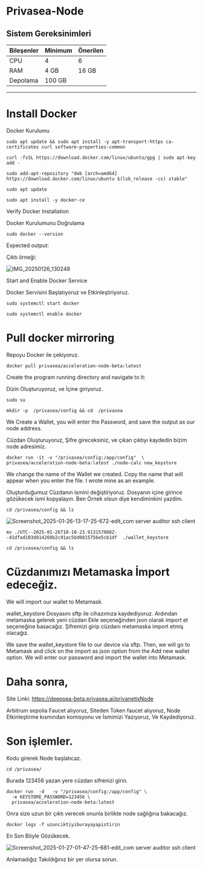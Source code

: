 # Privasea-Node

## **Sistem Gereksinimleri**

| Bileşenler  | Minimum      | **Önerilen**  |
|-------------|--------------|---------------|
| CPU         | 4            | 6             |
| RAM         | 4 GB         | 16 GB         |
| Depolama    | 100 GB       |               |

---


# Install Docker 
Docker Kurulumu

```
sudo apt update && sudo apt install -y apt-transport-https ca-certificates curl software-properties-common
```

```
curl -fsSL https://download.docker.com/linux/ubuntu/gpg | sudo apt-key add -
```

```
sudo add-apt-repository "deb [arch=amd64] https://download.docker.com/linux/ubuntu $(lsb_release -cs) stable"
```

```
sudo apt update
```

```
sudo apt install -y docker-ce
```

Verify Docker Installation

Docker Kurulumunu Doğrulama


```
sudo docker --version
```

Expected output:

Çıktı örneği:

![IMG_20250126_130248](https://github.com/user-attachments/assets/e9bdd538-454b-40cf-8fb6-adfd7def12ef)

Start and Enable Docker Service

Docker Servisini Başlatıyoruz ve Etkinleştiriyoruz.

```
sudo systemctl start docker
```

```
sudo systemctl enable docker
```

# Pull docker mirroring
Repoyu Docker ile çekiyoruz.

```
docker pull privasea/acceleration-node-beta:latest
```


Create the program running directory and navigate to it:

Dizin Oluşturuyoruz, ve İçine giriyoruz.


```
sudo su
```

```
mkdir -p  /privasea/config && cd  /privasea
```

We Create a Wallet, you will enter the Password, and save the output as our node address.


Cüzdan Oluşturuyoruz, Şifre gireceksiniz, ve çıkan çıktıyı kaydedin bizim node adresimiz.


```
docker run -it -v "/privasea/config:/app/config"  \
privasea/acceleration-node-beta:latest ./node-calc new_keystore
```

We change the name of the Wallet we created. Copy the name that will appear when you enter the file. I wrote mine as an example.

Oluşturduğumuz Cüzdanın ismini değiştiriyoruz. Dosyanın içine girince gözükecek ismi kopyalayın.
Ben Örnek olsun diye kendiminkini yazdim.

```
cd /privasea/config && ls
```

![Screenshot_2025-01-26-13-17-25-672-edit_com server auditor ssh client](https://github.com/user-attachments/assets/20fd6148-9eac-46d6-9620-a23d950cb667)




```
mv ./UTC--2025-01-26T10-10-23.913157088Z--41dfad103d814260b2c91ac5bd0815756e5cb1df  ./wallet_keystore 
```

```
cd /privasea/config && ls
```

# Cüzdanımızı Metamaska İmport edeceğiz.

We will import our wallet to Metamask.


wallet_keystore Dosyasını sftp ile cihazımıza kaydediyoruz.
Ardından metamaska gelerek yeni cüzdan Ekle seçeneğinden json olarak import et seçeneğine basacağız. Şifremizi girip cüzdanı metamaska import etmiş olacağız.

We save the wallet_keystore file to our device via sftp. Then, we will go to Metamask and click on the import as json option from the Add new wallet option. We will enter our password and import the wallet into Metamask.

# Daha sonra,
Site Linki: https://deepsea-beta.privasea.ai/privanetixNode

Arbitrum sepolia Faucet alıyoruz, Siteden Token faucet alıyoruz, Node Etkinleştirme kısmından komisyonu ve İsmimizi Yazıyoruz, Ve Kaydediyoruz.

# Son işlemler.

Kodu girerek Node başlatıcaz.

```
cd /privasea/
```


Burada 123456 yazan yere cüzdan sifrenizi girin.

```
docker run  -d   -v "/privasea/config:/app/config" \
  -e KEYSTORE_PASSWORD=123456 \
  privasea/acceleration-node-beta:latest
```


Onra size uzun bir çıktı verecek onunla birlikte node sağlığına bakacağız.

```
docker logs -f uzunciktiyiburayayapistirin
```

En Son Böyle Gözükecek.


![Screenshot_2025-01-27-01-47-25-681-edit_com server auditor ssh client](https://github.com/user-attachments/assets/a2fc3eeb-5c38-4528-91b9-8937a73e3b1f)



Anlamadığız Takıldığınız bir yer olursa sorun.




